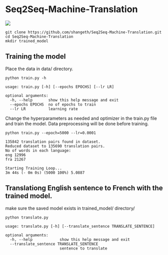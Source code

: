 # Seq2Seq-Machine-Translation

![](https://smerity.com/media/images/articles/2016/gnmt_arch_1_enc_dec.svg)

```
git clone https://github.com/shangeth/Seq2Seq-Machine-Translation.git
cd Seq2Seq-Machine-Translation
mkdir trained_model
```

## Training the model
Place the data in data/ directory.

```
python train.py -h
```
```
usage: train.py [-h] [--epochs EPOCHS] [--lr LR]

optional arguments:
  -h, --help       show this help message and exit
  --epochs EPOCHS  no of epochs to train
  --lr LR          learning rate
```

Change the hyperparameters as needed and optimizer in the train.py file and train the model. Data preprocessing will be done before training.
```
python train.py --epoch=5000 --lr=0.0001
```
```
135842 translation pairs found in dataset.
Reduced dataset to 135690 translation pairs.
No of words in each language:
eng 12996
fra 21267

Starting Training Loop...
3m 44s (- 0m 0s) (5000 100%) 5.0887
```
## Translationg English sentence to French with the trained model.
make sure the saved model exists in trained_model/ directory/

```
python translate.py 
```
```
usage: translate.py [-h] [--translate_sentence TRANSLATE_SENTENCE]

optional arguments:
  -h, --help            show this help message and exit
  --translate_sentence TRANSLATE_SENTENCE
                        sentence to translate

```
